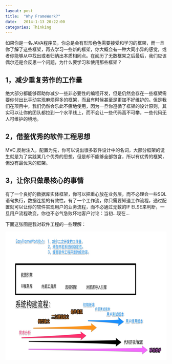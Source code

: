 ```yaml
---
layout: post
title:  "Why FrameWork?"
date:   2014-1-13 20:22:00
categories: Thinking
---
```


如果你是一名JAVA程序员，你总是会有形形色色需要接受和学习的框架，而一旦你了解了这些框架，再去学习一些新的框架，你大概会有一种大同小异的感觉，或者你能够从中找出或者归纳出本质相同点。在阅历了无数框架之后最后，我们应该偶尔还是会反思一个问题，为什么要学习和使用那些框架？

## 1，减少重复劳作的工作量

绝大部分都能够帮助你减少一些非必要性的编程开发，但是仍然会存在一些框架需要你付出比手动实现麻烦得多的框架，而且有时候甚至是更加不好维护的。但是我们在项目中，我们仍然会乐此不疲地使用，因为一旦你遵循了框架的设计原则，其实可以让你的团队都拉到一个水平线上，而不会让一些代码高不可攀，一些代码无人可维护的境地。

## 2，借鉴优秀的软件工程思想

MVC,反射注入，配置为先，你可以说出很多软件设计中的名词，大部分框架的诞生就是为了实践某几个优秀的思想，但是却不能够全部包含，所以有优秀的框架，但没有最优秀的框架。

## 3，让你只做最核心的事情

有了一个良好的数据库实体框架，你可以把重心放在业务层，而不必理会一些SQL语句执行，数据连接的有效性。有了一个工作流，你只需要知道工作流程，通过配置就可以让你的软件实现用户的业务流程，而不必通过无数的IF ELSE来判断，一旦用户流程改变，你也不必气急败坏地客户讨论：当初…现在…

下面这张图是我对软件工程的一些理解：

<img src="/res/images/WhyFrameWork.jpg" style="width:800px;height:400px;" />

